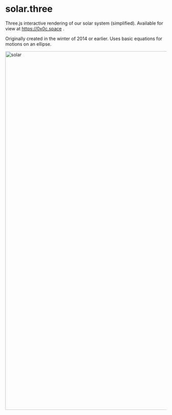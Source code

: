 # solar.three
Three.js interactive rendering of our solar system (simplified). Available for view at https://0x0c.space .

Originally created in the winter of 2014 or earlier. Uses basic equations for motions on an ellipse.

<img width="1117" alt="solar" src="https://user-images.githubusercontent.com/6208270/90980261-93572280-e55a-11ea-8d37-8197be4bc061.png">
